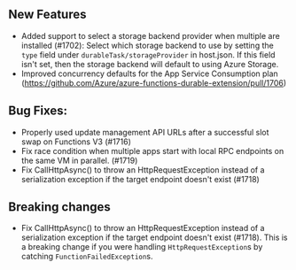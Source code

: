 ## New Features
- Added support to select a storage backend provider when multiple are installed (#1702): Select which storage backend to use by setting the `type` field under `durableTask/storageProvider` in host.json. If this field isn't set, then the storage backend will default to using Azure Storage.
- Improved concurrency defaults for the App Service Consumption plan (https://github.com/Azure/azure-functions-durable-extension/pull/1706)

## Bug Fixes:
- Properly used update management API URLs after a successful slot swap on Functions V3 (#1716)
- Fix race condition when multiple apps start with local RPC endpoints on the same VM in parallel. (#1719)
- Fix CallHttpAsync() to throw an HttpRequestException instead of a serialization exception if the target endpoint doesn't exist (#1718)

## Breaking changes
- Fix CallHttpAsync() to throw an HttpRequestException instead of a serialization exception if the target endpoint doesn't exist (#1718). This is a breaking change if you were handling `HttpRequestException`s by catching `FunctionFailedException`s.